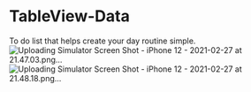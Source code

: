 # TableView-Data
To do list that helps create your day routine simple.
![Uploading Simulator Screen Shot - iPhone 12 - 2021-02-27 at 21.47.03.png…]()
![Uploading Simulator Screen Shot - iPhone 12 - 2021-02-27 at 21.48.18.png…]()
